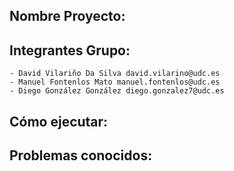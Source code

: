 ## Nombre Proyecto: 




## Integrantes Grupo:

    - David Vilariño Da Silva david.vilarino@udc.es
    - Manuel Fontenlos Mato manuel.fontenlos@udc.es
    - Diego González González diego.gonzalez7@udc.es

## Cómo ejecutar:

## Problemas conocidos:
